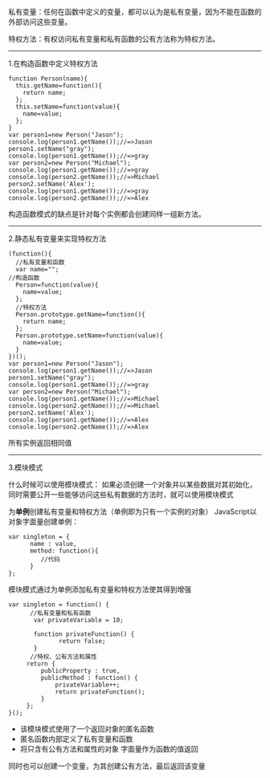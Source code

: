 私有变量：任何在函数中定义的变量，都可以认为是私有变量，因为不能在函数的外部访问这些变量。

特权方法：有权访问私有变量和私有函数的公有方法称为特权方法。

------------
1.在构造函数中定义特权方法
```
function Person(name){ 
  this.getName=function(){ 
    return name; 
  }; 
  this.setName=function(value){ 
    name=value; 
  }; 
} 
var person1=new Person("Jason"); 
console.log(person1.getName());//=>Jason 
person1.setName("gray"); 
console.log(person1.getName());//=>gray 
var person2=new Person("Michael"); 
console.log(person1.getName());//=>gray 
console.log(person2.getName());//=>Michael 
person2.setName('Alex'); 
console.log(person1.getName());//=>gray 
console.log(person2.getName());//=>Alex
```
构造函数模式的缺点是针对每个实例都会创建同样一组新方法。

-------------
2.静态私有变量来实现特权方法
```
(function(){ 
  //私有变量和函数 
  var name=""; 
//构造函数
  Person=function(value){ 
    name=value; 
  }; 
  //特权方法 
  Person.prototype.getName=function(){ 
    return name; 
  }; 
  Person.prototype.setName=function(value){ 
    name=value; 
  } 
})(); 
var person1=new Person("Jason"); 
console.log(person1.getName());//=>Jason 
person1.setName("gray"); 
console.log(person1.getName());//=>gray 
var person2=new Person("Michael"); 
console.log(person1.getName());//=>Michael 
console.log(person2.getName());//=>Michael 
person2.setName('Alex'); 
console.log(person1.getName());//=>Alex 
console.log(person2.getName());//=>Alex 
```
所有实例返回相同值

-------------

3.模块模式

什么时候可以使用模块模式： 如果必须创建一个对象并以某些数据对其初始化，同时需要公开一些能够访问这些私有数据的方法时，就可以使用模块模式

为**单例**创建私有变量和特权方法（单例即为只有一个实例的对象）
JavaScript以对象字面量创建单例：
```
var singleton = {
      name : value,
      method: function(){
         //代码
      }
};
```

模块模式通过为单例添加私有变量和特权方法使其得到增强
```
var singleton = function() {
      //私有变量和私有函数
       var privateVariable = 10;

       function privateFunction() {
              return false;
       }
      //特权、公有方法和属性
     return {
         publicProperty : true,
         publicMethod : function() {
             privateVariable++;
             return privateFunction();
         }
     };
}();
```
+ 该模块模式使用了一个返回对象的匿名函数
+ 匿名函数内部定义了私有变量和函数
+ 将只含有公有方法和属性的对象 字面量作为函数的值返回

同时也可以创建一个变量，为其创建公有方法，最后返回该变量
